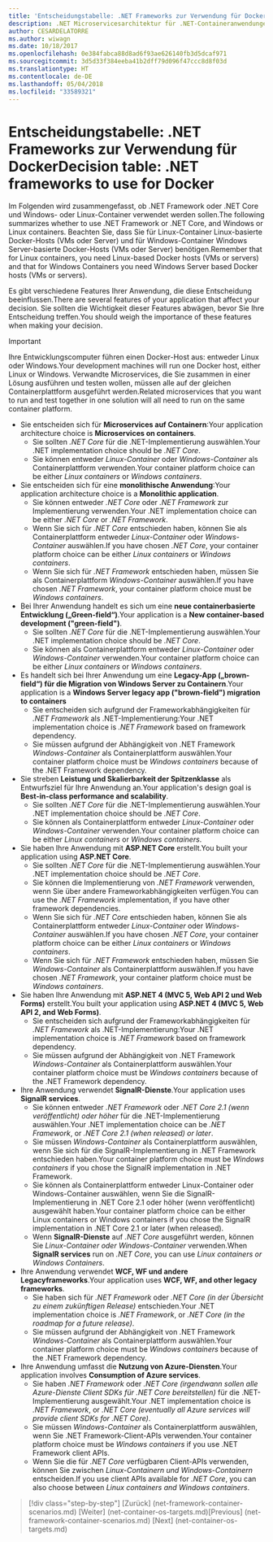 ```yaml
---
title: 'Entscheidungstabelle: .NET Frameworks zur Verwendung für Docker'
description: .NET Microservicesarchitektur für .NET-Containeranwendungen | Entscheidungstabelle, .NET Frameworks zur Verwendung für Docker
author: CESARDELATORRE
ms.author: wiwagn
ms.date: 10/18/2017
ms.openlocfilehash: 0e384fabca88d8ad6f93ae626140fb3d5dcaf971
ms.sourcegitcommit: 3d5d33f384eeba41b2dff79d096f47ccc8d8f03d
ms.translationtype: HT
ms.contentlocale: de-DE
ms.lasthandoff: 05/04/2018
ms.locfileid: "33589321"
---
```

# <a name="decision-table-net-frameworks-to-use-for-docker"></a><span data-ttu-id="64b9c-104">Entscheidungstabelle: .NET Frameworks zur Verwendung für Docker</span><span class="sxs-lookup"><span data-stu-id="64b9c-104">Decision table: .NET frameworks to use for Docker</span></span>

<span data-ttu-id="64b9c-105">Im Folgenden wird zusammengefasst, ob .NET Framework oder .NET Core und Windows- oder Linux-Container verwendet werden sollen.</span><span class="sxs-lookup"><span data-stu-id="64b9c-105">The following summarizes whether to use .NET Framework or .NET Core, and Windows or Linux containers.</span></span> <span data-ttu-id="64b9c-106">Beachten Sie, dass Sie für Linux-Container Linux-basierte Docker-Hosts (VMs oder Server) und für Windows-Container Windows Server-basierte Docker-Hosts (VMs oder Server) benötigen.</span><span class="sxs-lookup"><span data-stu-id="64b9c-106">Remember that for Linux containers, you need Linux-based Docker hosts (VMs or servers) and that for Windows Containers you need Windows Server based Docker hosts (VMs or servers).</span></span>

<span data-ttu-id="64b9c-107">Es gibt verschiedene Features Ihrer Anwendung, die diese Entscheidung beeinflussen.</span><span class="sxs-lookup"><span data-stu-id="64b9c-107">There are several features of your application that affect your decision.</span></span> <span data-ttu-id="64b9c-108">Sie sollten die Wichtigkeit dieser Features abwägen, bevor Sie Ihre Entscheidung treffen.</span><span class="sxs-lookup"><span data-stu-id="64b9c-108">You should weigh the importance of these features when making your decision.</span></span>

> [!IMPORTANT]
> <span data-ttu-id="64b9c-109">Ihre Entwicklungscomputer führen einen Docker-Host aus: entweder Linux oder Windows.</span><span class="sxs-lookup"><span data-stu-id="64b9c-109">Your development machines will run one Docker host, either Linux or Windows.</span></span> <span data-ttu-id="64b9c-110">Verwandte Microservices, die Sie zusammen in einer Lösung ausführen und testen wollen, müssen alle auf der gleichen Containerplattform ausgeführt werden.</span><span class="sxs-lookup"><span data-stu-id="64b9c-110">Related microservices that you want to run and test together in one solution will all need to run on the same container platform.</span></span>

* <span data-ttu-id="64b9c-111">Sie entscheiden sich für **Microservices auf Containern**:</span><span class="sxs-lookup"><span data-stu-id="64b9c-111">Your application architecture choice is **Microservices on containers**.</span></span>
    - <span data-ttu-id="64b9c-112">Sie sollten *.NET Core* für die .NET-Implementierung auswählen.</span><span class="sxs-lookup"><span data-stu-id="64b9c-112">Your .NET implementation choice should be *.NET Core*.</span></span>
    - <span data-ttu-id="64b9c-113">Sie können entweder *Linux-Container* oder *Windows-Container* als Containerplattform verwenden.</span><span class="sxs-lookup"><span data-stu-id="64b9c-113">Your container platform choice can be either *Linux containers* or *Windows containers*.</span></span>
* <span data-ttu-id="64b9c-114">Sie entscheiden sich für eine **monolithische Anwendung**:</span><span class="sxs-lookup"><span data-stu-id="64b9c-114">Your application architecture choice is a **Monolithic application**.</span></span>
    - <span data-ttu-id="64b9c-115">Sie können entweder *.NET Core* oder *.NET Framework* zur Implementierung verwenden.</span><span class="sxs-lookup"><span data-stu-id="64b9c-115">Your .NET implementation choice can be either *.NET Core* or *.NET Framework*.</span></span>
    - <span data-ttu-id="64b9c-116">Wenn Sie sich für *.NET Core* entschieden haben, können Sie als Containerplattform entweder *Linux-Container* oder *Windows-Container* auswählen.</span><span class="sxs-lookup"><span data-stu-id="64b9c-116">If you have chosen *.NET Core*, your container platform choice can be either *Linux containers* or *Windows containers*.</span></span>
    - <span data-ttu-id="64b9c-117">Wenn Sie sich für *.NET Framework* entschieden haben, müssen Sie als Containerplattform *Windows-Container* auswählen.</span><span class="sxs-lookup"><span data-stu-id="64b9c-117">If you have chosen *.NET Framework*, your container platform choice must be *Windows containers*.</span></span>
* <span data-ttu-id="64b9c-118">Bei Ihrer Anwendung handelt es sich um eine **neue containerbasierte Entwicklung („Green-field“)**.</span><span class="sxs-lookup"><span data-stu-id="64b9c-118">Your application is a  **New container-based development ("green-field")**.</span></span>
    - <span data-ttu-id="64b9c-119">Sie sollten *.NET Core* für die .NET-Implementierung auswählen.</span><span class="sxs-lookup"><span data-stu-id="64b9c-119">Your .NET implementation choice should be *.NET Core*.</span></span>
    - <span data-ttu-id="64b9c-120">Sie können als Containerplattform entweder *Linux-Container* oder *Windows-Container* verwenden.</span><span class="sxs-lookup"><span data-stu-id="64b9c-120">Your container platform choice can be either *Linux containers* or *Windows containers*.</span></span>
* <span data-ttu-id="64b9c-121">Es handelt sich bei Ihrer Anwendung um eine **Legacy-App („brown-field“) für die Migration von Windows Server zu Containern**.</span><span class="sxs-lookup"><span data-stu-id="64b9c-121">Your application is a **Windows Server legacy app ("brown-field") migration to containers**</span></span>
    - <span data-ttu-id="64b9c-122">Sie entscheiden sich aufgrund der Frameworkabhängigkeiten für *.NET Framework* als .NET-Implementierung:</span><span class="sxs-lookup"><span data-stu-id="64b9c-122">Your .NET implementation choice is *.NET Framework* based on framework dependency.</span></span>
    - <span data-ttu-id="64b9c-123">Sie müssen aufgrund der Abhängigkeit von .NET Framework *Windows-Container* als Containerplattform auswählen.</span><span class="sxs-lookup"><span data-stu-id="64b9c-123">Your container platform choice must be *Windows containers* because of the .NET Framework dependency.</span></span>
* <span data-ttu-id="64b9c-124">Sie streben **Leistung und Skalierbarkeit der Spitzenklasse** als Entwurfsziel für Ihre Anwendung an.</span><span class="sxs-lookup"><span data-stu-id="64b9c-124">Your application's design goal is **Best-in-class performance and scalability**.</span></span>
    - <span data-ttu-id="64b9c-125">Sie sollten *.NET Core* für die .NET-Implementierung auswählen.</span><span class="sxs-lookup"><span data-stu-id="64b9c-125">Your .NET implementation choice should be *.NET Core*.</span></span>
    - <span data-ttu-id="64b9c-126">Sie können als Containerplattform entweder *Linux-Container* oder *Windows-Container* verwenden.</span><span class="sxs-lookup"><span data-stu-id="64b9c-126">Your container platform choice can be either *Linux containers* or *Windows containers*.</span></span>
* <span data-ttu-id="64b9c-127">Sie haben Ihre Anwendung mit **ASP.NET Core** erstellt.</span><span class="sxs-lookup"><span data-stu-id="64b9c-127">You built your application using **ASP.NET Core**.</span></span>
    - <span data-ttu-id="64b9c-128">Sie sollten *.NET Core* für die .NET-Implementierung auswählen.</span><span class="sxs-lookup"><span data-stu-id="64b9c-128">Your .NET implementation choice should be *.NET Core*.</span></span>
    - <span data-ttu-id="64b9c-129">Sie können die Implementierung von *.NET Framework* verwenden, wenn Sie über andere Frameworkabhängigkeiten verfügen.</span><span class="sxs-lookup"><span data-stu-id="64b9c-129">You can use the *.NET Framework* implementation, if you have other framework dependencies.</span></span>
    - <span data-ttu-id="64b9c-130">Wenn Sie sich für *.NET Core* entschieden haben, können Sie als Containerplattform entweder *Linux-Container* oder *Windows-Container* auswählen.</span><span class="sxs-lookup"><span data-stu-id="64b9c-130">If you have chosen *.NET Core*, your container platform choice can be either *Linux containers* or *Windows containers*.</span></span>
    - <span data-ttu-id="64b9c-131">Wenn Sie sich für *.NET Framework* entschieden haben, müssen Sie *Windows-Container* als Containerplattform auswählen.</span><span class="sxs-lookup"><span data-stu-id="64b9c-131">If you have chosen *.NET Framework*, your container platform choice must be *Windows containers*.</span></span>
* <span data-ttu-id="64b9c-132">Sie haben Ihre Anwendung mit **ASP.NET 4 (MVC 5, Web API 2 und Web Forms)** erstellt.</span><span class="sxs-lookup"><span data-stu-id="64b9c-132">You built your application using **ASP.NET 4 (MVC 5, Web API 2, and Web Forms)**.</span></span>
    - <span data-ttu-id="64b9c-133">Sie entscheiden sich aufgrund der Frameworkabhängigkeiten für *.NET Framework* als .NET-Implementierung:</span><span class="sxs-lookup"><span data-stu-id="64b9c-133">Your .NET implementation choice is *.NET Framework* based on framework dependency.</span></span>
    - <span data-ttu-id="64b9c-134">Sie müssen aufgrund der Abhängigkeit von .NET Framework *Windows-Container* als Containerplattform auswählen.</span><span class="sxs-lookup"><span data-stu-id="64b9c-134">Your container platform choice must be *Windows containers* because of the .NET Framework dependency.</span></span>
* <span data-ttu-id="64b9c-135">Ihre Anwendung verwendet **SignalR-Dienste**.</span><span class="sxs-lookup"><span data-stu-id="64b9c-135">Your application uses **SignalR services**.</span></span>
    - <span data-ttu-id="64b9c-136">Sie können entweder *.NET Framework* oder *.NET Core 2.1 (wenn veröffentlicht) oder höher* für die .NET-Implementierung auswählen.</span><span class="sxs-lookup"><span data-stu-id="64b9c-136">Your .NET implementation choice can be *.NET Framework*, or *.NET Core 2.1 (when released) or later*.</span></span>
    - <span data-ttu-id="64b9c-137">Sie müssen *Windows-Container* als Containerplattform auswählen, wenn Sie sich für die SignalR-Implementierung in .NET Framework entschieden haben.</span><span class="sxs-lookup"><span data-stu-id="64b9c-137">Your container platform choice must be *Windows containers* if you chose the SignalR implementation in .NET Framework.</span></span>
    - <span data-ttu-id="64b9c-138">Sie können als Containerplattform entweder Linux-Container oder Windows-Container auswählen, wenn Sie die SignalR-Implementierung in .NET Core 2.1 oder höher (wenn veröffentlicht) ausgewählt haben.</span><span class="sxs-lookup"><span data-stu-id="64b9c-138">Your container platform choice can be either Linux containers or Windows containers if you chose the SignalR implementation in .NET Core 2.1 or later (when released).</span></span>  
    - <span data-ttu-id="64b9c-139">Wenn **SignalR-Dienste** auf *.NET Core* ausgeführt werden, können Sie *Linux-Container oder Windows-Container* verwenden.</span><span class="sxs-lookup"><span data-stu-id="64b9c-139">When **SignalR services** run on *.NET Core*, you can use *Linux containers or Windows Containers*.</span></span>
* <span data-ttu-id="64b9c-140">Ihre Anwendung verwendet **WCF, WF und andere Legacyframeworks**.</span><span class="sxs-lookup"><span data-stu-id="64b9c-140">Your application uses **WCF, WF, and other legacy frameworks**.</span></span>
    - <span data-ttu-id="64b9c-141">Sie haben sich für *.NET Framework* oder *.NET Core (in der Übersicht zu einem zukünftigen Release)* entschieden.</span><span class="sxs-lookup"><span data-stu-id="64b9c-141">Your .NET implementation choice is *.NET Framework*, or *.NET Core (in the roadmap for a future release)*.</span></span>
    - <span data-ttu-id="64b9c-142">Sie müssen aufgrund der Abhängigkeit von .NET Framework *Windows-Container* als Containerplattform auswählen.</span><span class="sxs-lookup"><span data-stu-id="64b9c-142">Your container platform choice must be *Windows containers* because of the .NET Framework dependency.</span></span>
* <span data-ttu-id="64b9c-143">Ihre Anwendung umfasst die **Nutzung von Azure-Diensten**.</span><span class="sxs-lookup"><span data-stu-id="64b9c-143">Your application involves **Consumption of Azure services**.</span></span>
    - <span data-ttu-id="64b9c-144">Sie haben *.NET Framework* oder *.NET Core (irgendwann sollen alle Azure-Dienste Client SDKs für .NET Core bereitstellen)* für die .NET-Implementierung ausgewählt.</span><span class="sxs-lookup"><span data-stu-id="64b9c-144">Your .NET implementation choice is *.NET Framework*, or *.NET Core (eventually all Azure services will provide client SDKs for .NET Core)*.</span></span>
    - <span data-ttu-id="64b9c-145">Sie müssen *Windows-Container* als Containerplattform auswählen, wenn Sie .NET Framework-Client-APIs verwenden.</span><span class="sxs-lookup"><span data-stu-id="64b9c-145">Your container platform choice must be *Windows containers* if you use .NET Framework client APIs.</span></span>
    - <span data-ttu-id="64b9c-146">Wenn Sie die für *.NET Core* verfügbaren Client-APIs verwenden, können Sie zwischen *Linux-Containern und Windows-Containern* entscheiden.</span><span class="sxs-lookup"><span data-stu-id="64b9c-146">If you use client APIs available for *.NET Core*, you can also choose between *Linux containers and Windows containers*.</span></span>

>[!div class="step-by-step"]
<span data-ttu-id="64b9c-147">[Zurück] (net-framework-container-scenarios.md) [Weiter] (net-container-os-targets.md)</span><span class="sxs-lookup"><span data-stu-id="64b9c-147">[Previous] (net-framework-container-scenarios.md) [Next] (net-container-os-targets.md)</span></span>
